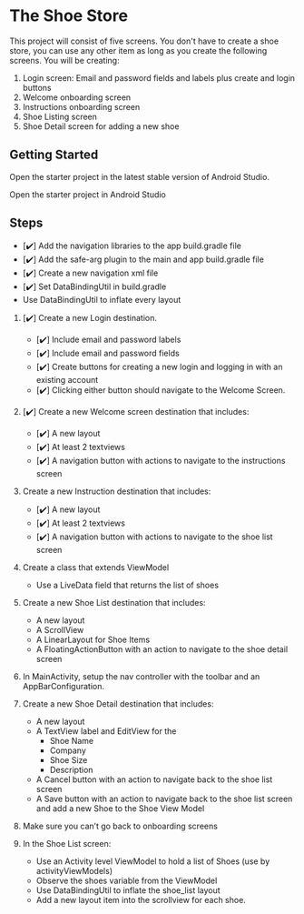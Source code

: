 # The Shoe Store

This project will consist of five screens. You don't have to create a shoe store, you can use any other item as long as you create the following screens. You will be creating:

1. Login screen: Email and password fields and labels plus create and login buttons
2. Welcome onboarding screen
3. Instructions onboarding screen
4. Shoe Listing screen
5. Shoe Detail screen for adding a new shoe

## Getting Started

Open the starter project in the latest stable version of Android Studio.

Open the starter project in Android Studio

## Steps

- [:heavy_check_mark:] Add the navigation libraries to the app build.gradle file 
- [:heavy_check_mark:] Add the safe-arg plugin to the main and app build.gradle file 
- [:heavy_check_mark:] Create a new navigation xml file
- [:heavy_check_mark:] Set DataBindingUtil in build.gradle
- Use DataBindingUtil to inflate every layout 

1. [:heavy_check_mark:] Create a new Login destination.
   - [:heavy_check_mark:] Include email and password labels
   - [:heavy_check_mark:] Include email and password fields
   - [:heavy_check_mark:] Create buttons for creating a new login and logging in with an existing account
   - [:heavy_check_mark:] Clicking either button should navigate to the Welcome Screen.

2. [:heavy_check_mark:] Create a new Welcome screen destination that includes:
   - [:heavy_check_mark:] A new layout
   - [:heavy_check_mark:] At least 2 textviews
   - [:heavy_check_mark:] A navigation button with actions to navigate to the instructions screen

3. Create a new Instruction destination that includes:
   - [:heavy_check_mark:] A new layout
   - [:heavy_check_mark:] At least 2 textviews
   - [:heavy_check_mark:] A navigation button with actions to navigate to the shoe list screen

4. Create a class that extends ViewModel

   * Use a LiveData field that returns the list of shoes

5. Create a new Shoe List destination that includes:

   * A new layout
   * A ScrollView
   * A LinearLayout for Shoe Items
   * A FloatingActionButton with an action to navigate to the shoe detail screen

6. In MainActivity, setup the nav controller with the toolbar and an AppBarConfiguration.

7. Create a new Shoe Detail destination that includes:

   * A new layout
   * A TextView label and EditView for the
     * Shoe Name
     * Company
     * Shoe Size
     * Description
   * A Cancel button with an action to navigate back to the shoe list screen
   * A Save button with an action to navigate back to the shoe list screen and add a new Shoe to the Shoe View Model

8. Make sure you can’t go back to onboarding screens

9. In the Shoe List screen:

   * Use an Activity level ViewModel to hold a list of Shoes (use by activityViewModels)
   * Observe the shoes variable from the ViewModel
   * Use DataBindingUtil to inflate the shoe_list layout
   * Add a new layout item into the scrollview for each shoe.